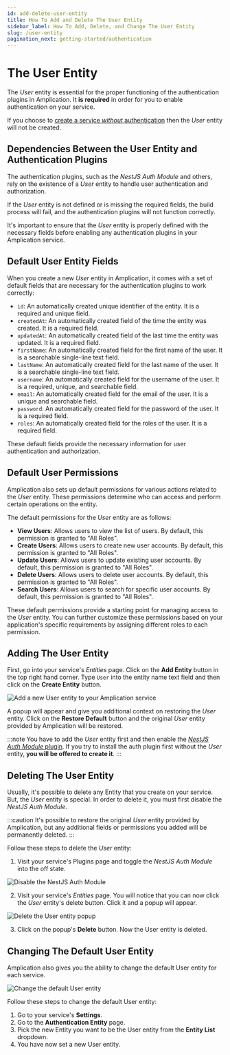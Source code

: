 ```yaml
---
id: add-delete-user-entity
title: How To Add and Delete The User Entity
sidebar_label: How To Add, Delete, and Change The User Entity
slug: /user-entity
pagination_next: getting-started/authentication
---
```


# The User Entity

The _User_ entity is essential for the proper functioning of the authentication plugins in Amplication. It **is required** in order for you to enable authentication on your service.

If you choose to [create a service _without_ authentication](/authentication/#how-to-create-a-service-without-authentication) then the _User_ entity will not be created.

## Dependencies Between the User Entity and Authentication Plugins

The authentication plugins, such as the _NestJS Auth Module_ and others, rely on the existence of a _User_ entity to handle user authentication and authorization.

If the _User_ entity is not defined or is missing the required fields, the build process will fail, and the authentication plugins will not function correctly.

It's important to ensure that the _User_ entity is properly defined with the necessary fields before enabling any authentication plugins in your Amplication service.

## Default User Entity Fields

When you create a new _User_ entity in Amplication, it comes with a set of default fields that are necessary for the authentication plugins to work correctly:

- `id`: An automatically created unique identifier of the entity. It is a required and unique field.
- `createdAt`: An automatically created field of the time the entity was created. It is a required field.
- `updatedAt`: An automatically created field of the last time the entity was updated. It is a required field.
- `firstName`: An automatically created field for the first name of the user. It is a searchable single-line text field.
- `lastName`: An automatically created field for the last name of the user. It is a searchable single-line text field.
- `username`: An automatically created field for the username of the user. It is a required, unique, and searchable field.
- `email`: An automatically created field for the email of the user. It is a unique and searchable field.
- `password`: An automatically created field for the password of the user. It is a required field.
- `roles`: An automatically created field for the roles of the user. It is a required field.

These default fields provide the necessary information for user authentication and authorization.

## Default User Permissions

Amplication also sets up default permissions for various actions related to the _User_ entity. These permissions determine who can access and perform certain operations on the entity.

The default permissions for the _User_ entity are as follows:

- **View Users**: Allows users to view the list of users. By default, this permission is granted to "All Roles".
- **Create Users**: Allows users to create new user accounts. By default, this permission is granted to "All Roles".
- **Update Users**: Allows users to update existing user accounts. By default, this permission is granted to "All Roles".
- **Delete Users**: Allows users to delete user accounts. By default, this permission is granted to "All Roles".
- **Search Users**: Allows users to search for specific user accounts. By default, this permission is granted to "All Roles".

These default permissions provide a starting point for managing access to the _User_ entity. You can further customize these permissions based on your application's specific requirements by assigning different roles to each permission.

## Adding The User Entity

First, go into your service's _Entities_ page.
Click on the **Add Entity** button in the top right hand corner.
Type `User` into the entity name text field and then click on the **Create Entity** button.

![Add a new User entity to your Amplication service](./../getting-started/assets/authentication/new_user_entity.png)

A popup will appear and give you additional context on restoring the _User_ entity.
Click on the **Restore Default** button and the original _User_ entity provided by Amplication will be restored.

:::note
You have to add the _User_ entity first and then enable the [_NestJS Auth Module_ plugin](/authentication/#nestjs-auth-module-mandatory).
If you try to install the auth plugin first without the _User_ entity, **you will be offered to create it**.
:::

## Deleting The User Entity

Usually, it's possible to delete any Entity that you create on your service.
But, the _User_ entity is special.
In order to delete it, you must first disable the _NestJS Auth Module_.

:::caution
It's possible to restore the original _User_ entity provided by Amplication, but any additional fields or permissions you added will be permanently deleted.
:::

Follow these steps to delete the _User_ entity:

1. Visit your service's Plugins page and toggle the _NestJS Auth Module_ into the off state.

![Disable the NestJS Auth Module](./../getting-started/assets/authentication/disable_auth_plugin.png)

2. Visit your service's _Entities_ page.
You will notice that you can now click the _User_ entity's delete button. Click it and a popup will appear.

![Delete the User entity popup](./../getting-started/assets/authentication/delete_user_popup.png)

3. Click on the popup's **Delete** button. Now the User entity is deleted.

## Changing The Default User Entity

Amplication also gives you the ability to change the default User entity for each service.

![Change the default User entity](./assets/authentication-entity.png)

Follow these steps to change the default User entity:

1. Go to your service's **Settings**.
2. Go to the **Authentication Entity** page.
3. Pick the new Entity you want to be the User entity from the **Entity List** dropdown.
4. You have now set a new User entity.
